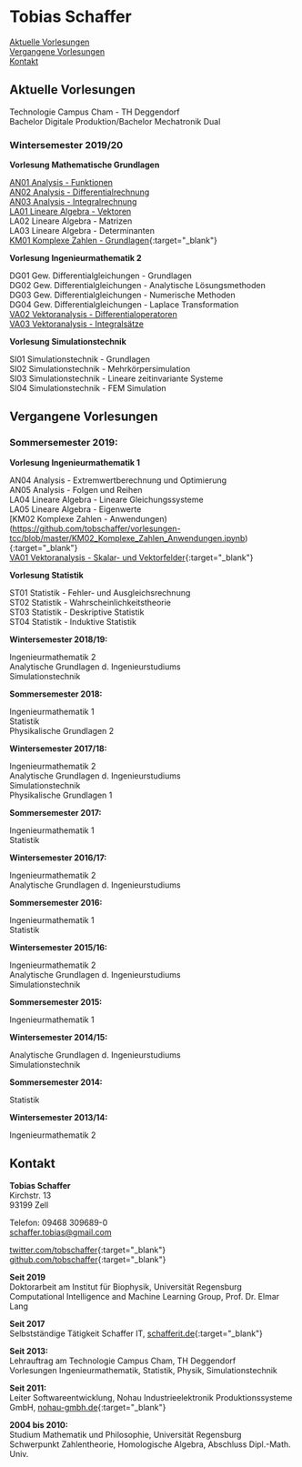 # Tobias Schaffer

[Aktuelle Vorlesungen](#aktuelle-vorlesungen)  
[Vergangene Vorlesungen](#vergangene-vorlesungen)  
[Kontakt](#kontakt)


## Aktuelle Vorlesungen

Technologie Campus Cham - TH Deggendorf  
Bachelor Digitale Produktion/Bachelor Mechatronik Dual  

### Wintersemester 2019/20  

**Vorlesung Mathematische Grundlagen**  

[AN01 Analysis - Funktionen](https://github.com/tobschaffer/vorlesungen-tcc/blob/master/AN01_Analysis_Funktionen.ipynb)  
[AN02 Analysis - Differentialrechnung](https://github.com/tobschaffer/vorlesungen-tcc/blob/master/AN02_Analysis_Differentialrechnung.ipynb)  
[AN03 Analysis - Integralrechnung](https://github.com/tobschaffer/vorlesungen-tcc/blob/master/AN03_Analysis_Integralrechnung.ipynb)  
[LA01 Lineare Algebra - Vektoren](https://github.com/tobschaffer/vorlesungen-tcc/blob/master/LA01_Lineare_Algebra_Vektoren.ipynb)  
LA02 Lineare Algebra - Matrizen   
LA03 Lineare Algebra - Determinanten    
[KM01 Komplexe Zahlen - Grundlagen](https://github.com/tobschaffer/vorlesungen-tcc/blob/master/KM01_Komplexe_Zahlen_Grundlagen.ipynb){:target="_blank"}  

**Vorlesung Ingenieurmathematik 2**  

DG01 Gew. Differentialgleichungen - Grundlagen  
DG02 Gew. Differentialgleichungen - Analytische Lösungsmethoden   
DG03 Gew. Differentialgleichungen - Numerische Methoden  
DG04 Gew. Differentialgleichungen - Laplace Transformation    
[VA02 Vektoranalysis - Differentialoperatoren](https://github.com/tobschaffer/vorlesungen-tcc/blob/master/VA02_Vektoranalysis_Differentialoperatoren.ipynb)  
[VA03 Vektoranalysis - Integralsätze](https://github.com/tobschaffer/vorlesungen-tcc/blob/master/VA03_Vektoranalysis_Integrals%C3%A4tze.ipynb)  

**Vorlesung Simulationstechnik** 
 
SI01 Simulationstechnik - Grundlagen  
SI02 Simulationstechnik - Mehrkörpersimulation  
SI03 Simulationstechnik - Lineare zeitinvariante Systeme  
SI04 Simulationstechnik - FEM Simulation  

## Vergangene Vorlesungen  

### Sommersemester 2019:  

**Vorlesung Ingenieurmathematik 1**  

AN04 Analysis - Extremwertberechnung und Optimierung   
AN05 Analysis - Folgen und Reihen   
LA04 Lineare Algebra - Lineare Gleichungssysteme   
LA05 Lineare Algebra - Eigenwerte  
[KM02 Komplexe Zahlen - Anwendungen)(https://github.com/tobschaffer/vorlesungen-tcc/blob/master/KM02_Komplexe_Zahlen_Anwendungen.ipynb){:target="_blank"}  
[VA01 Vektoranalysis - Skalar- und Vektorfelder](https://github.com/tobschaffer/vorlesungen-tcc/blob/master/VA01_Skalar_und_Vektorfelder.ipynb){:target="_blank"}   

**Vorlesung Statistik**   

ST01 Statistik - Fehler- und Ausgleichsrechnung  
ST02 Statistik - Wahrscheinlichkeitstheorie  
ST03 Statistik - Deskriptive Statistik  
ST04 Statistik - Induktive Statistik  

**Wintersemester 2018/19:**   

Ingenieurmathematik 2  
Analytische Grundlagen d. Ingenieurstudiums  
Simulationstechnik  

**Sommersemester 2018:**  

Ingenieurmathematik 1  
Statistik  
Physikalische Grundlagen 2  

**Wintersemester 2017/18:**  

Ingenieurmathematik 2  
Analytische Grundlagen d. Ingenieurstudiums  
Simulationstechnik  
Physikalische Grundlagen 1  

**Sommersemester 2017:**  

Ingenieurmathematik 1  
Statistik  

**Wintersemester 2016/17:**  

Ingenieurmathematik 2  
Analytische Grundlagen d. Ingenieurstudiums  

**Sommersemester 2016:**  

Ingenieurmathematik 1  
Statistik  

**Wintersemester 2015/16:**  

Ingenieurmathematik 2  
Analytische Grundlagen d. Ingenieurstudiums  
Simulationstechnik  
  
**Sommersemester 2015:**  

Ingenieurmathematik 1  

**Wintersemester 2014/15:**  

Analytische Grundlagen d. Ingenieurstudiums  
Simulationstechnik  

**Sommersemester 2014:**  

Statistik  

**Wintersemester 2013/14:**  

Ingenieurmathematik 2  

## Kontakt

**Tobias Schaffer**  
Kirchstr. 13  
93199 Zell  

Telefon: 09468 309689-0  
[schaffer.tobias@gmail.com](mailto:schaffer.tobias@gmail.com)  

[twitter.com/tobschaffer](http://twitter.com/tobschaffer){:target="_blank"}     
[github.com/tobschaffer](http://github.com/tobschaffer){:target="_blank"}     

**Seit 2019**  
Doktorarbeit am Institut für Biophysik, Universität Regensburg  
Computational Intelligence and Machine Learning Group, Prof. Dr. Elmar Lang  

**Seit 2017**   
Selbstständige Tätigkeit Schaffer IT, [schafferit.de](http://www.schafferit.de){:target="_blank"}    

**Seit 2013:**  
Lehrauftrag am Technologie Campus Cham, TH Deggendorf  
Vorlesungen Ingenieurmathematik, Statistik, Physik, Simulationstechnik  

**Seit 2011:**  
Leiter Softwareentwicklung, Nohau Industrieelektronik Produktionssysteme GmbH, [nohau-gmbh.de](http://www.nohau-gmbh.de){:target="_blank"}     

**2004 bis 2010:**  
Studium Mathematik und Philosophie, Universität Regensburg  
Schwerpunkt Zahlentheorie, Homologische Algebra, Abschluss Dipl.-Math. Univ.  
